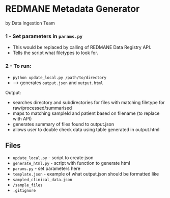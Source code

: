 # REDMANE Metadata Generator
by Data Ingestion Team

### 1 - Set parameters in `params.py`
- This would be replaced by calling of REDMANE Data Registry API.
- Tells the script what filetypes to look for.

### 2 - To run:
- `python update_local.py /path/to/directory`
- --> generates `output.json` and `output.html`

Output:
- searches directory and subdirectories for files with matching filetype for raw/processed/summarised
- maps to matching sampleId and patient based on filename (to replace with API)
- generates summary of files found to output.json
- allows user to double check data using table generated in output.html

## Files
- `update_local.py` - script to create json
- `generate_html.py` - script with function to generate html
- `params.py` - set parameters here
- `template.json` - example of what output.json should be formatted like
- `sampled_clinical_data.json`
- `/sample_files`
- `.gitignore`

